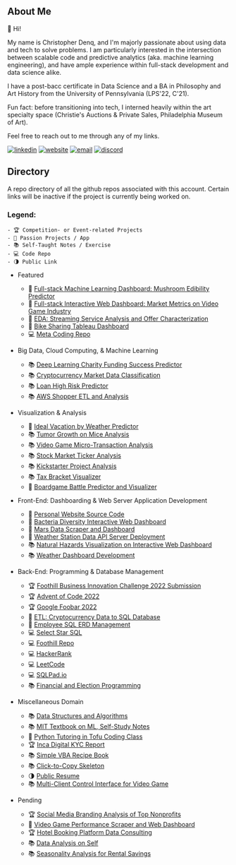 ## About Me

👋 Hi! 

My name is Christopher Denq, and I'm majorly passionate about using data and tech to solve problems. I am particularly interested in the intersection between scalable code and predictive analytics (aka. machine learning engineering), and have ample experience within full-stack development and data science alike.

I have a post-bacc certificate in Data Science and a BA in Philosophy and Art History from the University of Pennsylvania (LPS'22, C'21).

Fun fact: before transitioning into tech, I interned heavily within the art specialty space (Christie's Auctions & Private Sales, Philadelphia Museum of Art). 

Feel free to reach out to me through any of my links.

[![linkedin](https://img.shields.io/badge/LinkedIn-0077B5?style=for-the-badge&logo=linkedin&logoColor=white)](https://www.linkedin.com/in/christopherdenq/) [![website](https://img.shields.io/badge/Blogger-FF5722?style=for-the-badge&logo=blogger&logoColor=white)](https://cdenq.github.io/) [![email](https://img.shields.io/badge/Gmail-D14836?style=for-the-badge&logo=gmail&logoColor=white)](mailto:christopherdenq@gmail.com) [![discord](https://img.shields.io/badge/Discord-7289DA?style=for-the-badge&logo=discord&logoColor=white)](https://discordapp.com/users/122537517835616257) 

## Directory

A repo directory of all the github repos associated with this account. Certain links will be inactive if the project is currently being worked on. 

### Legend: 
    - 🏆 Competition- or Event-related Projects
    - 💙 Passion Projects / App
    - 📚 Self-Taught Notes / Exercise
    - 💻 Code Repo
    - 🌗 Public Link

- Featured
    - 💙 [Full-stack Machine Learning Dashboard: Mushroom Edibility Predictor](https://github.com/cdenq/mushroom-edibility-predictor-web-app)
    - 💙 [Full-stack Interactive Web Dashboard: Market Metrics on Video Game Industry](https://github.com/cdenq/web-dashboard-of-video-game-industry)
    - 💙 [EDA: Streaming Service Analysis and Offer Characterization](https://github.com/cdenq/streaming-service-analysis-and-offer-characterization)
    - 💙 [Bike Sharing Tableau Dashboard](https://github.com/cdenq/bike-sharing-tableau-dashboard)
    - 💻 [Meta Coding Repo](https://github.com/cdenq/my-meta-coding-repo)

- Big Data, Cloud Computing, & Machine Learning
    - 📚 [Deep Learning Charity Funding Success Predictor](https://github.com/cdenq/charity-funding-success-predictor)
    - 📚 [Cryptocurrency Market Data Classification](https://github.com/cdenq/cryptocurrency-market-data-classification)
    - 📚 [Loan High Risk Predictor](https://github.com/cdenq/loan-high-risk-predicter)
    - 📚 [AWS Shopper ETL and Analysis](https://github.com/cdenq/aws-cloud-etl-shopper-data-analysis)

- Visualization & Analysis
    - 💙 [Ideal Vacation by Weather Predictor](https://github.com/cdenq/ideal-vacation-by-weather-predictor)
    - 📚 [Tumor Growth on Mice Analysis](https://github.com/cdenq/tumor-growth-on-mice-analysis)
    - 📚 [Video Game Micro-Transaction Analysis](https://github.com/cdenq/video-game-micro-transaction-analysis)
    - 📚 [Stock Market Ticker Analysis](https://github.com/cdenq/stock-market-ticker-analysis)
    - 📚 [Kickstarter Project Analysis](https://github.com/cdenq/kickstarter-project-analysis)
    - 📚 [Tax Bracket Visualizer](https://github.com/cdenq/tax-bracket-visualization)
    - 💙 [Boardgame Battle Predictor and Visualizer](https://github.com/cdenq/boardgame-battle-predictor-visualizer)

- Front-End: Dashboarding & Web Server Application Development
    - 💙 [Personal Website Source Code](https://github.com/cdenq/cdenq.github.io)
    - 💙 [Bacteria Diversity Interactive Web Dashboard](https://github.com/cdenq/bacteria-diversity-interactive-web-dashboard)
    - 💙 [Mars Data Scraper and Dashboard](https://github.com/cdenq/mars-data-scraper-and-dashboard)
    - 💙 [Weather Station Data API Server Deployment](https://github.com/cdenq/weather-station-data-api-deployment)
    - 📚 [Natural Hazards Visualization on Interactive Web Dashboard](https://github.com/cdenq/natural-hazard-visualization-interactive-web-dashboard)
    - 📚 [Weather Dashboard Development](https://github.com/cdenq/web-dashboard-on-weather-data) 

- Back-End: Programming & Database Management
    - 🏆 [Foothill Business Innovation Challenge 2022 Submission](https://github.com/cdenq/foothill-business-innovation-challenge-2022)
    - 🏆 [Advent of Code 2022](https://github.com/cdenq/my-advent-of-code-2021-solves)
    - 🏆 [Google Foobar 2022](https://github.com/cdenq/my-google-foobar-solves)
    - 💙 [ETL: Cryptocurrency Data to SQL Database](https://github.com/cdenq/etl-pipeline-on-crypto-data)
    - 💙 [Employee SQL ERD Management](https://github.com/cdenq/employee-sql-erd-management)
    - 💻 [Select Star SQL](https://github.com/cdenq/my-select-star-sql-repo)
    - 💻 [Foothill Repo](https://github.com/cdenq/my-foothill-college-repo)
    - 💻 [HackerRank](https://github.com/cdenq/my-hackerrank-solves)
    - 💻 [LeetCode](https://github.com/cdenq/my-leetcode-solves)
    - 💻 [SQLPad.io](https://github.com/cdenq/my-sqlpad-io-solves)
    - 📚 [Financial and Election Programming](https://github.com/cdenq/financial-and-election-data-programming)

- Miscellaneous Domain
    - 📚 [Data Structures and Algorithms](https://github.com/cdenq/my-ds-algo-repo)
    - 📚 [MIT Textbook on ML, Self-Study Notes](https://github.com/cdenq/my-machine-learning-mit-book-study)
    - 💙 [Python Tutoring in Tofu Coding Class](https://github.com/cdenq/tofu-coding-class)
    - 🏆 [Inca Digital KYC Report](https://github.com/cdenq/inca-digital-remittance-kyc-report)
    - 📚 [Simple VBA Recipe Book](https://github.com/cdenq/simple-vba-recipe-book)
    - 📚 [Click-to-Copy Skeleton](https://github.com/cdenq/click-to-copy-skeleton)
    - 🌗 [Public Resume](https://github.com/cdenq/denq-resume)
    - 📚 [Multi-Client Control Interface for Video Game](https://github.com/cdenq/videogame-multi-client-control-interface)

- Pending
    - 🏆 [Social Media Branding Analysis of Top Nonprofits](https://github.com/cdenq/branding-analysis-of-top-nonprofit-phd-dissertation) 
    - 💙 [Video Game Performance Scraper and Web Dashboard](https://github.com/cdenq/video-game-performance-scraper-and-web-dashboard)
    - 🏆 [Hotel Booking Platform Data Consulting](https://github.com/cdenq/hotel-booking-platform-data-consulting)
    - 📚 [Data Analysis on Self](https://github.com/cdenq/data-analysis-on-myself-p1)
    - 📚 [Seasonality Analysis for Rental Savings](https://github.com/cdenq/seasonality-analysis-for-rental-savings)
